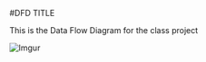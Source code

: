 #DFD TITLE

This is the Data Flow Diagram for the class project

![Imgur](http://i.imgur.com/cYLjJBx.jpg)
